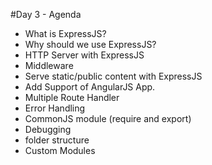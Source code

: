 #Day 3 - Agenda

* What is ExpressJS?
* Why should we use ExpressJS?
* HTTP Server with ExpressJS
* Middleware
* Serve static/public content with ExpressJS
* Add Support of AngularJS App.
* Multiple Route Handler
* Error Handling
* CommonJS module (require and export)
* Debugging
* folder structure
* Custom Modules